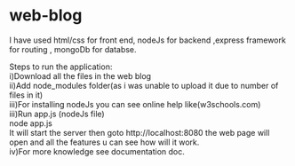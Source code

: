 # web-blog
I have used html/css for front end, nodeJs for backend ,express framework for routing , mongoDb for databse.<br/>


Steps to run the application:<br/>
i)Download all the files in the web blog<br/>
ii)Add node_modules folder(as i was unable to upload it due to number of files in it)<br/>
iii)For installing nodeJs you can see online help like(w3schools.com)<br/>
iii)Run app.js (nodeJs file)<br/>
    node app.js<br/>
    It will start the server then goto http://localhost:8080 the web page will open and all the features u can see how will it work.<br/>
iv)For more knowledge see documentation doc.<br/>
